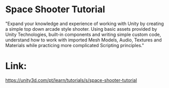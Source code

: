 # Space Shooter Tutorial

"Expand your knowledge and experience of working with Unity by creating a simple top down arcade style shooter.
Using basic assets provided by Unity Technologies, built-in components and writing simple custom code, understand how to work with imported Mesh Models, Audio, Textures and Materials while practicing more complicated Scripting principles."

# Link:

https://unity3d.com/pt/learn/tutorials/s/space-shooter-tutorial
